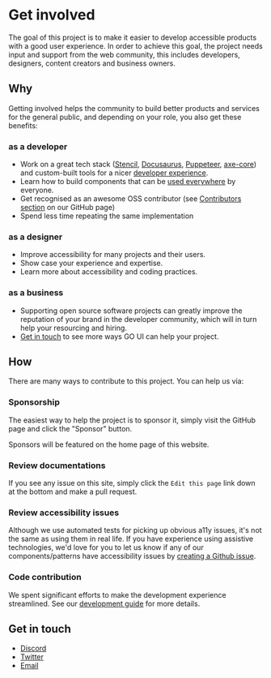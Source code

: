 # Get involved

The goal of this project is to make it easier to develop accessible products with a good user experience. In order to achieve this goal, the project needs input and support from the web community, this includes developers, designers, content creators and business owners.

## Why

Getting involved helps the community to build better products and services for the general public, and depending on your role, you also get these benefits:
### as a developer

- Work on a great tech stack ([Stencil](https://stenciljs.com/), [Docusaurus](https://docusaurus.io/), [Puppeteer](https://pptr.dev/), [axe-core](https://github.com/dequelabs/axe-core)) and custom-built tools for a nicer [developer experience](./development-guide).
- Learn how to build components that can be [used everywhere](../guides/web-components) by everyone.
- Get recognised as an awesome OSS contributor (see [Contributors section](https://github.com/getgoui/go-ui#contributors-) on our GitHub page)
- Spend less time repeating the same implementation

### as a designer

- Improve accessibility for many projects and their users.
- Show case your experience and expertise.
- Learn more about accessibility and coding practices.

### as a business

- Supporting open source software projects can greatly improve the reputation of your brand in the developer community, which will in turn help your resourcing and hiring.
- [Get in touch](#get-in-touch) to see more ways GO UI can help your project.


## How

There are many ways to contribute to this project. You can help us via:

### Sponsorship

The easiest way to help the project is to sponsor it, simply visit the GitHub page and click the "Sponsor" button.

Sponsors will be featured on the home page of this website.

### Review documentations

If you see any issue on this site, simply click the `Edit this page` link down at the bottom and make a pull request.

### Review accessibility issues

Although we use automated tests for picking up obvious a11y issues, it's not the same as using them in real life. If you have experience using assistive technologies, we'd love for you to let us know if any of our components/patterns have accessibility issues by [creating a Github issue](https://github.com/go-components/go-components/issues/new?assignees=&labels=a11y%2C+bug&template=a11y-issue.md&title=%5BA11y+BUG%5D).

### Code contribution
We spent significant efforts to make the development experience streamlined. See our [development guide](./development-guide) for more details.

## Get in touch

- [Discord](https://discord.gg/g7cuQAdPfS)
- [Twitter](https://twitter.com/getgoui)
- [Email](mailto:getgoui@gmail.com)